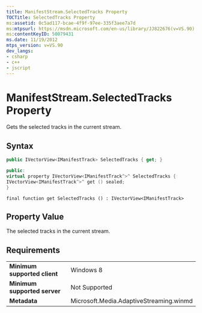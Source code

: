 ```yaml
---
title: ManifestStream.SelectedTracks Property
TOCTitle: SelectedTracks Property
ms:assetid: 0c5ad117-bcae-4f9f-97ee-335f3aee7a7d
ms:mtpsurl: https://msdn.microsoft.com/en-us/library/JJ822676(v=VS.90)
ms:contentKeyID: 50079431
ms.date: 11/19/2012
mtps_version: v=VS.90
dev_langs:
- csharp
- c++
- jscript
---
```


# ManifestStream.SelectedTracks Property

Gets the selected tracks in the current stream.

## Syntax

``` csharp
public IVectorView<IManifestTrack> SelectedTracks { get; }
```

``` c++
public:
virtual property IVectorView<IManifestTrack^>^ SelectedTracks {
IVectorView<IManifestTrack^>^ get () sealed;
}
```

``` jscript
final function get SelectedTracks () : IVectorView<IManifestTrack>
```

## Property Value

The selected tracks in the current stream.

## Requirements

|||
|--- |--- |
|**Minimum supported client**|Windows 8|
|**Minimum supported server**|Not Supported|
|**Metadata**|Microsoft.Media.AdaptiveStreaming.winmd|

